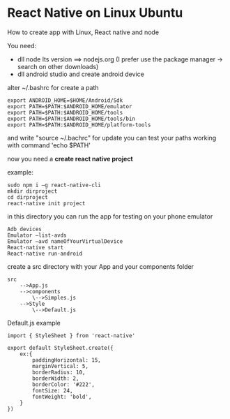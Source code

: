 # React Native on Linux Ubuntu
How to create app with Linux, React native and node

You need:
- dll node lts version ==> nodejs.org (I prefer use the package manager -> search on other downloads)
- dll android studio and create android device

alter ~/.bashrc for create a path
```
export ANDROID_HOME=$HOME/Android/Sdk
export PATH=$PATH:$ANDROID_HOME/emulator
export PATH=$PATH:$ANDROID_HOME/tools
export PATH=$PATH:$ANDROID_HOME/tools/bin
export PATH=$PATH:$ANDROID_HOME/platform-tools
```
and write "source ~/.bachrc" for update 
you can test your paths working with command 'echo $PATH'

now you need a **create react native project** 

example:
```
sudo npm i –g react-native-cli 
mkdir dirproject
cd dirproject
react-native init project 
```
in this directory you can run the app for testing on your phone emulator
```
Adb devices 
Emulator –list-avds 
Emulator –avd nameOfYourVirtualDevice
React-native start 
React-native run-android 
```

create a src directory with your App and your components folder
```
src
    -->App.js
    -->components
        \-->Simples.js
    -->Style
        \-->Default.js
```
Default.js example
```
import { StyleSheet } from 'react-native'

export default StyleSheet.create({
    ex:{
        paddingHorizontal: 15,
        marginVertical: 5,
        borderRadius: 10,
        borderWidth: 2,
        borderColor: '#222',
        fontSize: 24,
        fontWeight: 'bold',
    }
})

```

